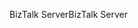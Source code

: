 <span data-ttu-id="437a7-101">BizTalk Server</span><span class="sxs-lookup"><span data-stu-id="437a7-101">BizTalk Server</span></span>